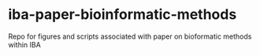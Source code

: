# iba-paper-bioinformatic-methods
Repo for figures and scripts associated with paper on bioformatic methods within IBA
